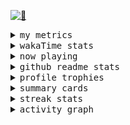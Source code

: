 [![🐙](https://hits.seeyoufarm.com/api/count/incr/badge.svg?url=https%3A%2F%2Fgithub.com%2Fktnkk%2Fhit-counter&count_bg=%23070707&title_bg=%23070707&icon=&icon_color=%23E7E7E7&title=visitors&edge_flat=true)](https://hits.seeyoufarm.com)

<details>
  <summary> <samp>my metrics</samp></summary>
  
  <br>
  
 ![🐳](https://github.com/kkhys/kkhys/blob/main/github-metrics.svg)
  
  ***
</details>

<details>
  <summary> <samp>wakaTime stats</samp></summary>
  
  <br>
  
<!--START_SECTION:waka-->
![Code Time](http://img.shields.io/badge/Code%20Time-3%2C735%20hrs%203%20mins-blue)

**🐱 My GitHub Data** 

> 📦 5.1 MB Used in GitHub's Storage 
 > 
> 🏆 1,594 Contributions in the Year 2024
 > 
> 💼 Opted to Hire
 > 
> 📜 9 Public Repositories 
 > 
> 🔑 23 Private Repositories 
 > 
**I'm an Early 🐤** 

```text
🌞 Morning                6164 commits        ████████░░░░░░░░░░░░░░░░░   31.10 % 
🌆 Daytime                4764 commits        ██████░░░░░░░░░░░░░░░░░░░   24.04 % 
🌃 Evening                7212 commits        █████████░░░░░░░░░░░░░░░░   36.39 % 
🌙 Night                  1678 commits        ██░░░░░░░░░░░░░░░░░░░░░░░   08.47 % 
```
📅 **I'm Most Productive on Tuesday** 

```text
Monday                   2901 commits        ████░░░░░░░░░░░░░░░░░░░░░   14.64 % 
Tuesday                  3042 commits        ████░░░░░░░░░░░░░░░░░░░░░   15.35 % 
Wednesday                2777 commits        ████░░░░░░░░░░░░░░░░░░░░░   14.01 % 
Thursday                 2633 commits        ███░░░░░░░░░░░░░░░░░░░░░░   13.29 % 
Friday                   2828 commits        ████░░░░░░░░░░░░░░░░░░░░░   14.27 % 
Saturday                 2637 commits        ███░░░░░░░░░░░░░░░░░░░░░░   13.31 % 
Sunday                   3000 commits        ████░░░░░░░░░░░░░░░░░░░░░   15.14 % 
```


📊 **This Week I Spent My Time On** 

```text
🕑︎ Time Zone: Asia/Tokyo

💬 Programming Languages: 
Other                    52 hrs 40 mins      ██████████████████░░░░░░░   72.07 % 
TypeScript               11 hrs 25 mins      ████░░░░░░░░░░░░░░░░░░░░░   15.63 % 
Java                     5 hrs 21 mins       ██░░░░░░░░░░░░░░░░░░░░░░░   07.32 % 
HTML                     2 hrs 8 mins        █░░░░░░░░░░░░░░░░░░░░░░░░   02.94 % 
Play2                    36 mins             ░░░░░░░░░░░░░░░░░░░░░░░░░   00.82 % 

🔥 Editors: 
Chrome                   52 hrs 40 mins      ██████████████████░░░░░░░   72.07 % 
WebStorm                 11 hrs 31 mins      ████░░░░░░░░░░░░░░░░░░░░░   15.77 % 
Intellijidea             8 hrs 52 mins       ███░░░░░░░░░░░░░░░░░░░░░░   12.14 % 
DataGrip                 1 min               ░░░░░░░░░░░░░░░░░░░░░░░░░   00.02 % 

💻 Operating System: 
Mac                      73 hrs 5 mins       █████████████████████████   100.00 % 
```


 Last Updated on 2024/06/08 18:36:56 UTC
<!--END_SECTION:waka-->
  
  ***
</details>


<details>
  <summary> <samp>now playing</samp></summary>
  
  <br>
 
 [![🐟](https://spotify-github-profile.vercel.app/api/view?uid=31ryofms4dnv7mrohhepo4c4zgqu&cover_image=true&theme=default&show_offline=false&background_color=121212&bar_color=53b14f&bar_color_cover=false)](https://open.spotify.com/user/31ryofms4dnv7mrohhepo4c4zgqu)
  
  ***
</details>

<details>
  <summary> <samp>github readme stats</samp></summary>
  
  <br>
  
 <p align="left"> 
  <img alt="🐠" src="https://github-readme-stats.vercel.app/api?username=kkhys&count_private=true&show_icons=true&theme=dark&include_all_commits=true" />
  <img alt="🐟" src="https://github-readme-stats.vercel.app/api/top-langs/?username=kkhys&layout=compact&theme=dark&langs_count=10&hide=HTML,CSS,SCSS" />
</p>
  
  ***
</details>

<details>
  <summary> <samp>profile trophies</samp></summary>
  
  <br>
  
  [![🐬](https://github-profile-trophy.vercel.app/?username=kkhys&rank=SECRET,SSS,SS,S,AAA,AA,A&theme=darkhub&row=1&margin-w=10&no-bg=true)](https://github.com/ryo-ma/github-profile-trophy)
  
  ***
</details>

<details>
  <summary> <samp>summary cards</samp></summary>
  
  <br>
  
  ![🐋](https://github-profile-summary-cards.vercel.app/api/cards/profile-details?username=kkhys&theme=github_dark)
  ![🦑](https://github-profile-summary-cards.vercel.app/api/cards/repos-per-language?username=kkhys&theme=github_dark)
  ![🦭](https://github-profile-summary-cards.vercel.app/api/cards/most-commit-language?username=kkhys&theme=github_dark)
  ![🦀](https://github-profile-summary-cards.vercel.app/api/cards/stats?username=kkhys&theme=github_dark)
  ![🦈](https://github-profile-summary-cards.vercel.app/api/cards/productive-time?username=kkhys&theme=github_dark)
  
  ***
</details>

<details>
  <summary> <samp>streak stats</samp></summary>
  
  <br>
  
  [![🐠](http://github-readme-streak-stats.herokuapp.com?user=kkhys&theme=dark)](https://git.io/streak-stats)
  
  ***
</details>

<details>
  <summary> <samp>activity graph</samp></summary>
  
  <br>
  
  [![🐡](https://github-readme-activity-graph.vercel.app/graph?username=kkhys&theme=xcode)](https://github.com/ashutosh00710/github-readme-activity-graph)
  
  ***
</details>
